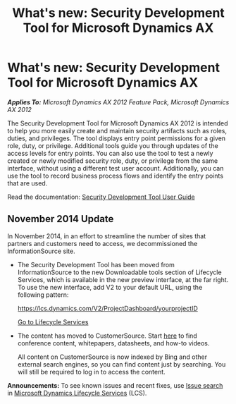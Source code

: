 ﻿---
title: "What's new: Security Development Tool for Microsoft Dynamics AX"
TOCTitle: Security Development Tool for Microsoft Dynamics AX
ms:assetid: 8f8e97f0-e0ca-45ca-b08f-bee43dd908f6
ms:mtpsurl: https://technet.microsoft.com/en-us/library/Dn527171(v=AX.60)
ms:contentKeyID: 59623300
ms.date: 10/29/2014
mtps_version: v=AX.60
---

# What's new: Security Development Tool for Microsoft Dynamics AX 


_**Applies To:** Microsoft Dynamics AX 2012 Feature Pack, Microsoft Dynamics AX 2012_

The Security Development Tool for Microsoft Dynamics AX 2012 is intended to help you more easily create and maintain security artifacts such as roles, duties, and privileges. The tool displays entry point permissions for a given role, duty, or privilege. Additional tools guide you through updates of the access levels for entry points. You can also use the tool to test a newly created or newly modified security role, duty, or privilege from the same interface, without using a different test user account. Additionally, you can use the tool to record business process flows and identify the entry points that are used.

Read the documentation: [Security Development Tool User Guide](security-development-tool-user-guide.md)

## November 2014 Update

In November 2014, in an effort to streamline the number of sites that partners and customers need to access, we decommissioned the InformationSource site.

  - The Security Development Tool has been moved from InformationSource to the new Downloadable tools section of Lifecycle Services, which is available in the new preview interface, at the far right. To use the new interface, add V2 to your default URL, using the following pattern:
    
    https://lcs.dynamics.com/V2/ProjectDashboard/yourprojectID
    
    [Go to Lifecycle Services](https://lcs.dynamics.com)

  - The content has moved to CustomerSource. Start [here](http://go.microsoft.com/fwlink/?linkid=518079) to find conference content, whitepapers, datasheets, and how-to videos.
    
    All content on CustomerSource is now indexed by Bing and other external search engines, so you can find content just by searching. You will still be required to log in to access the content.

  
**Announcements:** To see known issues and recent fixes, use [Issue search](http://go.microsoft.com/fwlink/?linkid=389258) in [Microsoft Dynamics Lifecycle Services](http://go.microsoft.com/fwlink/?linkid=306505) (LCS).

